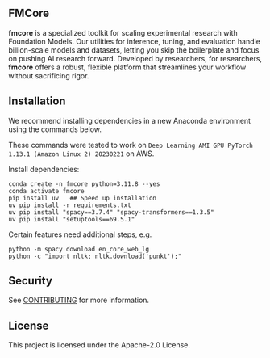 ## FMCore
**fmcore** is a specialized toolkit for scaling experimental research with Foundation Models. Our utilities for inference, tuning, and evaluation handle billion-scale models and datasets, letting you skip the boilerplate and focus on pushing AI research forward. Developed by researchers, for researchers, **fmcore** offers a robust, flexible platform that streamlines your workflow without sacrificing rigor.

## Installation

We recommend installing dependencies in a new Anaconda environment using the commands below.

These commands were tested to work on `Deep Learning AMI GPU PyTorch 1.13.1 (Amazon Linux 2) 20230221` on AWS.

Install dependencies:

```commandline
conda create -n fmcore python=3.11.8 --yes  
conda activate fmcore
pip install uv   ## Speed up installation
uv pip install -r requirements.txt
uv pip install "spacy==3.7.4" "spacy-transformers==1.3.5"
uv pip install "setuptools==69.5.1"
```

Certain features need additional steps, e.g. 
```commandline
python -m spacy download en_core_web_lg
python -c "import nltk; nltk.download('punkt');"
```

## Security

See [CONTRIBUTING](CONTRIBUTING.md#security-issue-notifications) for more information.

## License

This project is licensed under the Apache-2.0 License.


